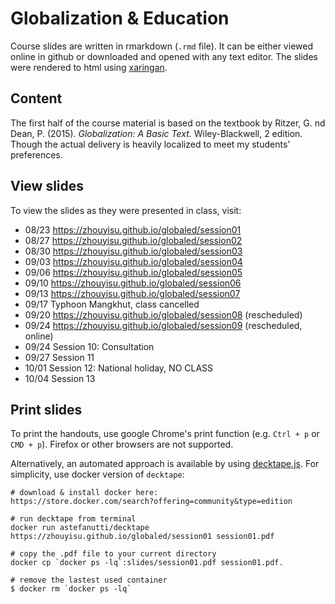 # Globalization & Education
Course slides are written in rmarkdown (`.rmd` file). It can be either viewed online in github or downloaded and opened with any text editor. The slides were rendered to html using [xaringan](https://github.com/yihui/xaringan). 

## Content
The first half of the course material is based on the textbook by Ritzer, G. nd Dean, P. (2015). _Globalization: A Basic Text._ Wiley-Blackwell, 2 edition. Though the actual delivery is heavily localized to meet my students' preferences. 

## View slides
To view the slides as they were presented in class, visit:
- 08/23 https://zhouyisu.github.io/globaled/session01
- 08/27 https://zhouyisu.github.io/globaled/session02
- 08/30 https://zhouyisu.github.io/globaled/session03
- 09/03 https://zhouyisu.github.io/globaled/session04
- 09/06 https://zhouyisu.github.io/globaled/session05
- 09/10 https://zhouyisu.github.io/globaled/session06
- 09/13 https://zhouyisu.github.io/globaled/session07
- 09/17 Typhoon Mangkhut, class cancelled
- 09/20 https://zhouyisu.github.io/globaled/session08 (rescheduled)
- 09/24 https://zhouyisu.github.io/globaled/session09 (rescheduled, online)
- 09/24 Session 10: Consultation
- 09/27 Session 11
- 10/01 Session 12: National holiday, NO CLASS
- 10/04 Session 13

## Print slides
To print the handouts, use google Chrome's print function (e.g. `Ctrl + p` or `CMD + p`). Firefox or other browsers are not supported. 

Alternatively, an automated approach is available by using [decktape.js](https://github.com/astefanutti/decktape). For simplicity, use docker version of `decktape`:

```
# download & install docker here:
https://store.docker.com/search?offering=community&type=edition

# run decktape from terminal
docker run astefanutti/decktape https://zhouyisu.github.io/globaled/session01 session01.pdf

# copy the .pdf file to your current directory
docker cp `docker ps -lq`:slides/session01.pdf session01.pdf.

# remove the lastest used container
$ docker rm `docker ps -lq`
```
